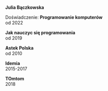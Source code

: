 

**Julia Bączkowska**

Doświadczenie: 
**Programowanie komputerów**\
 od 2022
 
 **Jak nauczyc się programowania**\
od 2019

**Astek Polska**\
od 2010

**Idemia**\
2015-2017

**TOmtom**\
2018

